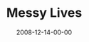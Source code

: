 ---
layout: message
category: message
series: "We Wish You A Messy Christmas"
title: "Messy Lives"
date: 2008-12-14-00-00
message_id: 538
audio: "http://s3.amazonaws.com/crossroads-media/messages/audio/messyxmas4.mp3"
audio-duration: "37:11"
description: "Brian Tome discusses how worship is messy and requires us to bring whatever we have to Jesus."
video: "http://s3.amazonaws.com/crossroads-media/messages/video/messyxmas4.mp4"
video-duration: "37:11"
video-image: "http://s3.amazonaws.com/crossroads-media/images/messyxmas4-still.jpg"
program: "http://s3.amazonaws.com/crossroads-media/documents/1213_14Program.pdf"
notes-description: ""
notes: "http://s3.amazonaws.com/crossroads-media/documents/SN_12_13-14_08.pdf"
notes-title: "Messy Lives (Study Notes)"
tag: 
 - worship
 - christmas
 - tome
 - shredder
explicit: false
---